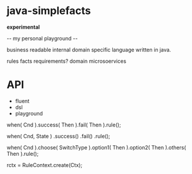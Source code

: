 # java-simplefacts

**experimental**

-- my personal playground --

business readable internal domain specific language written in java.

rules
facts
requirements?
domain
microsoervices



# API
* fluent
* dsl
* playground

when( Cnd ).success( Then ).fail( Then ).rule();

when( Cnd, State )
  .success()
  .fail()
  .rule();

when( Cnd ).choose( SwitchType ).option1( Then ).option2( Then ).others( Then ).rule();


rctx = RuleContext.create(Ctx);

